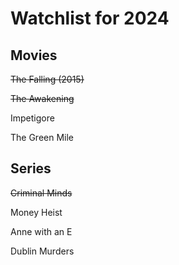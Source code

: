 # Watchlist for 2024

## Movies

~~The Falling (2015)~~

~~The Awakening~~

Impetigore 

The Green Mile

## Series

~~Criminal Minds~~

Money Heist

Anne with an E

Dublin Murders 